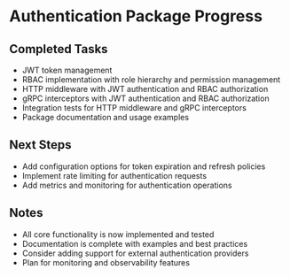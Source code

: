 # Authentication Package Progress

## Completed Tasks
- JWT token management
- RBAC implementation with role hierarchy and permission management
- HTTP middleware with JWT authentication and RBAC authorization
- gRPC interceptors with JWT authentication and RBAC authorization
- Integration tests for HTTP middleware and gRPC interceptors
- Package documentation and usage examples

## Next Steps
- Add configuration options for token expiration and refresh policies
- Implement rate limiting for authentication requests
- Add metrics and monitoring for authentication operations

## Notes
- All core functionality is now implemented and tested
- Documentation is complete with examples and best practices
- Consider adding support for external authentication providers
- Plan for monitoring and observability features 